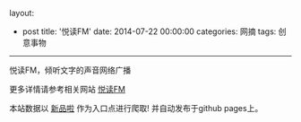 layout: 
  - post 
title: '悦读FM' 
date: 2014-07-22 00:00:00 
categories: 网摘 
tags: 创意事物 
---

悦读FM，倾听文字的声音网络广播  

更多详情请参考相关网站 [悦读FM](http://yuedu.fm/)  

本站数据以 [新品啦](http://xinpinla.com/) 作为入口点进行爬取! 并自动发布于github pages上。  
